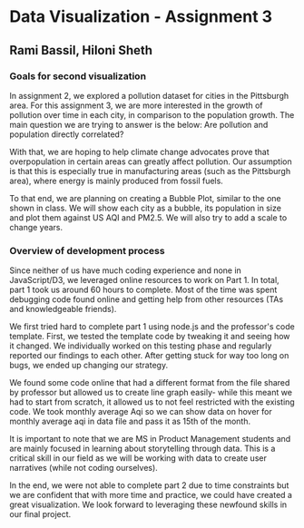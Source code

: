 # Data Visualization - Assignment 3

## Rami Bassil, Hiloni Sheth

### Goals for second visualization
In assignment 2, we explored a pollution dataset for cities in the Pittsburgh area. For this assignment 3, we are more interested in the growth of pollution over time in each city, in comparison to the population growth. The main question we are trying to answer is the below:
Are pollution and population directly correlated?

With that, we are hoping to help climate change advocates prove that overpopulation in certain areas can greatly affect pollution. Our assumption is that this is especially true in manufacturing areas (such as the Pittsburgh area), where energy is mainly produced from fossil fuels. 

To that end, we are planning on creating a Bubble Plot, similar to the one shown in class. We will show each city as a bubble, its population in size and plot them against US AQI and PM2.5. We will also try to add a scale to change years. 


### Overview of development process

Since neither of us have much coding experience and none in JavaScript/D3, we leveraged online resources to work on Part 1. In total, part 1 took us around 60 hours to complete. Most of the time was spent debugging code found online and getting help from other resources (TAs and knowledgeable friends). 

We first tried hard to complete part 1 using node.js and the professor's code template. First, we tested the template code by tweaking it and seeing how it changed. We individually worked on this testing phase and regularly reported our findings to each other. After getting stuck for way too long on  bugs, we ended up changing our strategy.

We found some code online that had a different format from the file shared by professor but allowed us to create line graph easily- while this meant we had to start from scratch, it allowed us to not feel restricted with the existing code. We took monthly average Aqi so we can show data on hover for monthly average aqi in data file and pass it as 15th of the month.

It is important to note that we are MS in Product Management students and are mainly focused in learning about storytelling through data. This is a critical skill in our field as we will be working with data to create user narratives (while not coding ourselves).

In the end, we were not able to complete part 2 due to time constraints but we are confident that with more time and practice, we could have created a great visualization. We look forward to leveraging these newfound skills in our final project.

